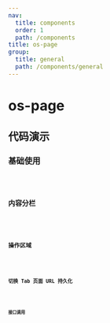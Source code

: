 ```yaml
---
nav:
  title: components
  order: 1
  path: /components
title: os-page
group:
  title: general
  path: /components/general
---
```


# os-page

## 代码演示

### 基础使用

<code src="../demos/page/simple.tsx" />

### 内容分栏

<code src="../demos/page/tabs.tsx" />

### 操作区域

<code src="../demos/page/actions.tsx" />

### 切换 Tab 页面 URL 持久化

<code src="../demos/page/state-query.tsx" />

### 接口调用

<code src="../demos/page/apis.tsx" />

<!-- <API exports='["Settings"]' src="../components/page/index.tsx"></API> -->
